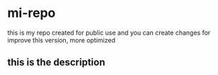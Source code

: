 # mi-repo
this is my repo created for public use and you can create changes for improve this version, more optimized 

## this is the description
